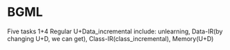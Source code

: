 # BGML

Five tasks 1+4
Regular
U+Data_incremental include: unlearning, Data-IR(by changing U+D, we can get), Class-IR(class_incremental), Memory(U+D)
